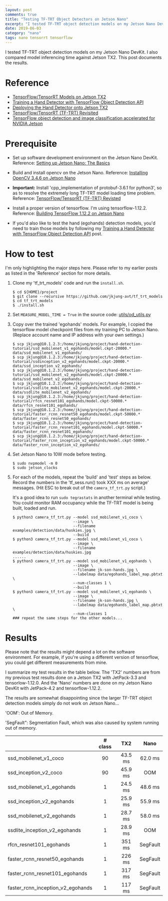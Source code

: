 ```yaml
---
layout: post
comments: true
title: "Testing TF-TRT Object Detectors on Jetson Nano"
excerpt: "I tested TF-TRT object detection models on my Jetson Nano DevKit.  I also compared model inferencing time against Jetson TX2."
date: 2019-06-03
category: "nano"
tags: nano tensorrt tensorflow
---
```


I tested TF-TRT object detection models on my Jetson Nano DevKit.  I also compared model inferencing time against Jetson TX2.  This post documents the results.

# Reference

* [TensorFlow/TensorRT Models on Jetson TX2](https://jkjung-avt.github.io/tf-trt-models/)
* [Training a Hand Detector with TensorFlow Object Detection API](https://jkjung-avt.github.io/hand-detection-tutorial/)
* [Deploying the Hand Detector onto Jetson TX2](https://jkjung-avt.github.io/hand-detection-on-tx2/)
* [TensorFlow/TensorRT (TF-TRT) Revisited](https://jkjung-avt.github.io/tf-trt-revisited/)
* [TensorFlow object detection and image classification accelerated for NVIDIA Jetson](https://devtalk.nvidia.com/default/topic/1037019/jetson-tx2/tensorflow-object-detection-and-image-classification-accelerated-for-nvidia-jetson/post/5288250/#5288250)

# Prerequisite

* Set up software development environment on the Jetson Nano DevKit.  Reference: [Setting up Jetson Nano: The Basics](https://jkjung-avt.github.io/setting-up-nano/)

* Build and install opencv on the Jetson Nano.  Reference: [Installing OpenCV 3.4.6 on Jetson Nano](https://jkjung-avt.github.io/opencv-on-nano/)

* **Important:** Install 'cpp_implementation of protobuf-3.6.1 for python3', so as to resolve the extremely long TF-TRT model loading time problem.  Reference: [TensorFlow/TensorRT (TF-TRT) Revisted](https://jkjung-avt.github.io/tf-trt-revisited/)

* Install a proper version of tensorflow.  I'm using tensorflow-1.12.2.  Reference: [Building TensorFlow 1.12.2 on Jetson Nano](https://jkjung-avt.github.io/build-tensorflow-1.12.2/)

* If you'd also like to test the hand (egohands) detection models, you'd need to train those models by following my [Training a Hand Detector with TensorFlow Object Detection API](https://jkjung-avt.github.io/hand-detection-tutorial/) post.

# How to test

I'm only highlighting the major steps here.  Please refer to my earlier posts as listed in the 'Reference' section for more details.

1. Clone my 'tf_trt_models' code and run the `install.sh`.

   ```shell
   $ cd ${HOME}/project
   $ git clone --recursive https://github.com/jkjung-avt/tf_trt_models
   $ cd tf_trt_models
   $ ./install.sh
   ```

2. Set `MEASURE_MODEL_TIME = True` in the source code: [utils/od_utils.py](https://github.com/jkjung-avt/tf_trt_models/blob/master/utils/od_utils.py#L15)

3. Copy over the trained 'egohands' models.  For example, I copied the tensorflow model checkpoint files from my training PC to Jetson Nano.  (Replace account name and IP address with your own settings.)

   ```shell
   $ scp jkjung@10.1.2.3:/home/jkjung/project/hand-detection-tutorial/ssd_mobilenet_v1_egohands/model.ckpt-20000.* data/ssd_mobilenet_v1_egohands/ 
   $ scp jkjung@10.1.2.3:/home/jkjung/project/hand-detection-tutorial/ssdinception_v2_egohands/model.ckpt-20000.* data/ssd_inception_v2_egohands/ 
   $ scp jkjung@10.1.2.3:/home/jkjung/project/hand-detection-tutorial/ssd_mobilenet_v2_egohands/model.ckpt-20000.* data/ssd_mobilenet_v2_egohands/ 
   $ scp jkjung@10.1.2.3:/home/jkjung/project/hand-detection-tutorial/ssdlite_mobilenet_v2_egohands/model.ckpt-20000.* data/ssdlite_mobilenet_v2_egohands/ 
   $ scp jkjung@10.1.2.3:/home/jkjung/project/hand-detection-tutorial/rfcn_resnet101_egohands/model.ckpt-50000.* data/rfcn_resnet101_egohands/ 
   $ scp jkjung@10.1.2.3:/home/jkjung/project/hand-detection-tutorial/faster_rcnn_resnet50_egohands/model.ckpt-50000.* data/faster_rcnn_resnet50_egohands/ 
   $ scp jkjung@10.1.2.3:/home/jkjung/project/hand-detection-tutorial/faster_rcnn_resnet101_egohands/model.ckpt-50000.* data/faster_rcnn_resnet101_egohands/ 
   $ scp jkjung@10.1.2.3:/home/jkjung/project/hand-detection-tutorial/faster_rcnn_inception_v2_egohands/model.ckpt-50000.* data/faster_rcnn_inception_v2_egohands/ 
   ```

4. Set Jetson Nano to 10W mode before testing.

   ```shell
   $ sudo nvpmodel -m 0
   $ sudo jetson_clocks
   ```

5. For each of the models, repeat the 'build' and 'test' steps as below.  Record the numbers in the 'tf_sess.run() took XXX ms on average' messages.  (Hit ESC to break out of the `camera_tf_trt.py` script.)

   It's a good idea to run `sudo tegrastats` in another terminal while testing.  You could monitor RAM occupancy while the TF-TRT model is being built, loaded and run.

   ```shell
   $ python3 camera_tf_trt.py --model ssd_mobilenet_v1_coco \
                              --image \
                              --filename examples/detection/data/huskies.jpg \
                              --build
   $ python3 camera_tf_trt.py --model ssd_mobilenet_v1_coco \
                              --image \
                              --filename examples/detection/data/huskies.jpg
   ......
   $ python3 camera_tf_trt.py --model ssd_mobilenet_v1_egohands \
                              --image \
                              --filename jk-son-hands.jpg \
                              --labelmap data/egohands_label_map.pbtxt \
                              --num-classes 1 \
                              --build
   $ python3 camera_tf_trt.py --model ssd_mobilenet_v1_egohands \
                              --image \
                              --filename jk-son-hands.jpg \
                              --labelmap data/egohands_label_map.pbtxt \
                              --num-classes 1
   ### repeat the same steps for the other models...
   ```

# Results

Please note that the results might depend a lot on the software environment.  For example, if you're using a different version of tensorflow, you could get different measurements from mine.

I summarize my test results in the table below.  The 'TX2' numbers are from my previous test results done on a Jetson TX2 with JetPack-3.3 and tensorlow-1.12.0.  And the 'Nano' numbers are done on my Jetson Nano DevKit with JetPack-4.2 and tensorflow-1.12.2.

The results are somewhat disappointing since the larger TF-TRT object detection models simply do not work on Jetson Nano...

'OOM': Out of Memory.

'SegFault": Segmentation Fault, which was also caused by system running out of memory.  

|                                   |  # class  |    TX2    |   Nano   |
| :-------------------------------- | :-------: | :-------: | :------: |
| ssd_mobilenet_v1_coco             |     90    |  43.5 ms  |  62.0 ms |
| ssd_inception_v2_coco             |     90    |  45.9 ms  |    OOM   |
| ssd_mobilenet_v1_egohands         |      1    |  24.5 ms  |  48.6 ms |
| ssd_inception_v2_egohands         |      1    |  25.9 ms  |  55.9 ms |
| ssd_mobilenet_v2_egohands         |      1    |  28.7 ms  |  58.0 ms |
| ssdlite_inception_v2_egohands     |      1    |  28.9 ms  |    OOM   |
| rfcn_resnet101_egohands           |      1    |   351 ms  | SegFault |
| faster_rcnn_resnet50_egohands     |      1    |   226 ms  | SegFault |
| faster_rcnn_resnet101_egohands    |      1    |   317 ms  | SegFault |
| faster_rcnn_inception_v2_egohands |      1    |   117 ms  | SegFault |
